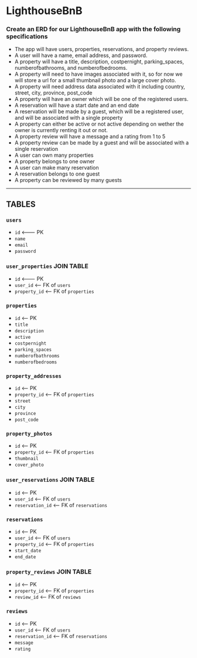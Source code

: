 # LighthouseBnB

### **Create an ERD for our LighthouseBnB app with the following specifications**

- The app will have users, properties, reservations, and property reviews.
- A user will have a name, email address, and password.
- A property will have a title, description, costpernight, parking_spaces, numberofbathrooms, and numberofbedrooms.
- A property will need to have images associated with it, so for now we will store a url for a small thumbnail photo and a large cover photo.
- A property will need address data associated with it including country, street, city, province, post_code
- A property will have an owner which will be one of the registered users.
- A reservation will have a start date and an end date
- A reservation will be made by a guest, which will be a registered user, and will be associated with a single property
- A property can either be active or not active depending on wether the owner is currently renting it out or not.
- A property review will have a message and a rating from 1 to 5
- A property review can be made by a guest and will be associated with a single reservation
- A user can own many properties
- A property belongs to one owner
- A user can make many reservation
- A reservation belongs to one guest
- A property can be reviewed by many guests
---

## TABLES

### `users`
- `id` <--- PK
- `name`
- `email`
- `password`

### `user_properties` JOIN TABLE
- `id` <--- PK
- `user_id` <-- FK of `users`
- `property_id` <-- FK of `properties`


### `properties`
- `id` <-- PK
- `title`
- `description`
- `active`
- `costpernight`
- `parking_spaces`
- `numberofbathrooms`
- `numberofbedrooms`

### `property_addresses`
- `id` <-- PK
- `property_id` <-- FK of `properties`
- `street`
- `city`
- `province`
- `post_code`

### `property_photos`
- `id` <-- PK
- `property_id` <-- FK of `properties`
- `thumbnail`
- `cover_photo`

### `user_reservations` JOIN TABLE
- `id` <-- PK
- `user_id` <-- FK of `users`
- `reservation_id` <-- FK of `reservations`

### `reservations`
- `id` <-- PK
- `user_id` <-- FK of `users`
- `property_id` <-- FK of `properties`
- `start_date`
- `end_date`

### `property_reviews` JOIN TABLE
- `id` <-- PK
- `property_id` <-- FK of `properties`
- `review_id` <-- FK of `reviews`

### `reviews`
- `id` <-- PK
- `user_id` <-- FK of `users`
- `reservation_id` <-- FK of `reservations`
- `message`
- `rating`